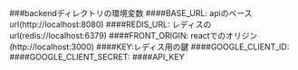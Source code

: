 ###backendディレクトリの環境変数
####BASE_URL: apiのベースurl(http://localhost:8080)
####REDIS_URL: レディスのurl(redis://localhost:6379)
####FRONT_ORIGIN: reactでのオリジン(http://localhost:3000)
####KEY:レディス用の鍵
####GOOGLE_CLIENT_ID:
####GOOGLE_CLIENT_SECRET:
####API_KEY
